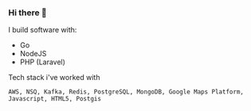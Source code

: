 ### Hi there 👋

<!--
**wendyadi/wendyadi** is a ✨ _special_ ✨ repository because its `README.md` (this file) appears on your GitHub profile.

Here are some ideas to get you started:

- 🔭 I’m currently working on ...
- 🌱 I’m currently learning ...
- 👯 I’m looking to collaborate on ...
- 🤔 I’m looking for help with ...
- 💬 Ask me about ...
- 📫 How to reach me: ...
- 😄 Pronouns: ...
- ⚡ Fun fact: ...
-->

I build software with:
- Go
- NodeJS
- PHP (Laravel)

Tech stack i've worked with
```
AWS, NSQ, Kafka, Redis, PostgreSQL, MongoDB, Google Maps Platform, Javascript, HTML5, Postgis
```
